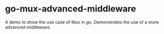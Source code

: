 # go-mux-advanced-middleware

A demo to show the use case of Mux in go. Demonstrates the use of a more advanced middleware.
